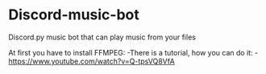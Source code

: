 # Discord-music-bot
Discord.py music bot that can play music from your files

At first you have to install FFMPEG:
  -There is a tutorial, how you can do it:
    -https://www.youtube.com/watch?v=Q-tpsVQ8VfA
